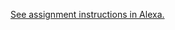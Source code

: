 [See assignment instructions in Alexa.](https://alexa.bitmaker.co/wdi/august-2018/assignments/4702/latest)
